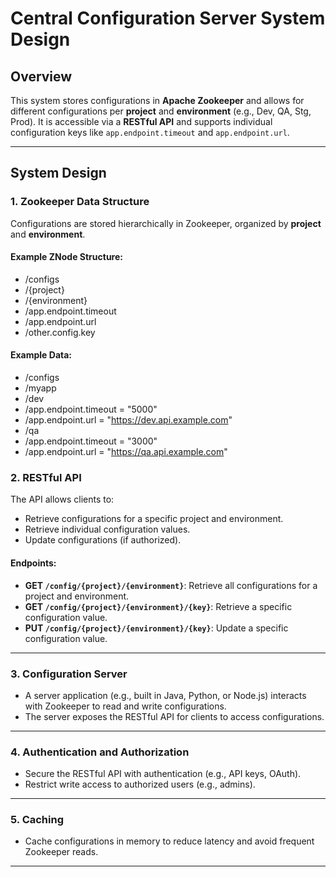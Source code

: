 # Central Configuration Server System Design

## Overview
This system stores configurations in **Apache Zookeeper** and allows for different configurations per **project** and **environment** (e.g., Dev, QA, Stg, Prod). It is accessible via a **RESTful API** and supports individual configuration keys like `app.endpoint.timeout` and `app.endpoint.url`.

---

## System Design

### 1. **Zookeeper Data Structure**
Configurations are stored hierarchically in Zookeeper, organized by **project** and **environment**.

#### Example ZNode Structure:

- /configs
- /{project}
- /{environment}
- /app.endpoint.timeout
- /app.endpoint.url
- /other.config.key


#### Example Data:

- /configs
- /myapp
- /dev
- /app.endpoint.timeout = "5000"
- /app.endpoint.url = "https://dev.api.example.com"
- /qa
- /app.endpoint.timeout = "3000"
- /app.endpoint.url = "https://qa.api.example.com"

### 2. **RESTful API**
The API allows clients to:
- Retrieve configurations for a specific project and environment.
- Retrieve individual configuration values.
- Update configurations (if authorized).

#### Endpoints:
- **GET `/config/{project}/{environment}`**: Retrieve all configurations for a project and environment.
- **GET `/config/{project}/{environment}/{key}`**: Retrieve a specific configuration value.
- **PUT `/config/{project}/{environment}/{key}`**: Update a specific configuration value.

---

### 3. **Configuration Server**
- A server application (e.g., built in Java, Python, or Node.js) interacts with Zookeeper to read and write configurations.
- The server exposes the RESTful API for clients to access configurations.

---
### 4. **Authentication and Authorization**
- Secure the RESTful API with authentication (e.g., API keys, OAuth).
- Restrict write access to authorized users (e.g., admins).

---

### 5. **Caching**
- Cache configurations in memory to reduce latency and avoid frequent Zookeeper reads.

---